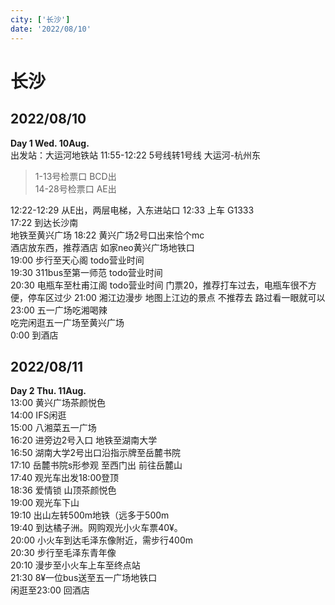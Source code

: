 ```yaml
---
city: ['长沙']
date: '2022/08/10'
---
```


# 长沙

<CityLink v-for="(v, i) in $frontmatter.city" :city="v" :date="new Date($frontmatter.date)" />

<script setup>
import CityLink from '../../.vitepress/components/trip/CityLink.vue';
</script>

## 2022/08/10

**Day 1 Wed. 10Aug.**  
出发站：大运河地铁站
11:55-12:22 5号线转1号线 大运河-杭州东

> 1-13号检票口 BCD出  
> 14-28号检票口 AE出  

12:22-12:29 从E出，两层电梯，入东进站口
12:33 上车 G1333  
17:22 到达长沙南  
地铁至黄兴广场
18:22 黄兴广场2号口出来恰个mc  
酒店放东西，推荐酒店 如家neo黄兴广场地铁口  
19:00 步行至天心阁 todo营业时间  
19:30 311bus至第一师范 todo营业时间  
20:30 电瓶车至杜甫江阁 todo营业时间 门票20，推荐打车过去，电瓶车很不方便，停车区过少
21:00 湘江边漫步 地图上江边的景点 不推荐去 路过看一眼就可以
23:00 五一广场吃湘喝辣  
吃完闲逛五一广场至黄兴广场  
0:00 到酒店  

## 2022/08/11

**Day 2 Thu. 11Aug.**  
13:00 黄兴广场茶颜悦色  
14:00 IFS闲逛  
15:00 八湘菜五一广场  
16:20 进旁边2号入口 地铁至湖南大学  
16:50 湖南大学2号出口沿指示牌至岳麓书院  
17:10 岳麓书院s形参观 至西门出 前往岳麓山  
17:40 观光车出发18:00登顶  
18:36 爱情锁 山顶茶颜悦色  
19:00 观光车下山  
19:10 出山左转500m地铁（远多于500m  
19:40 到达橘子洲。网购观光小火车票40¥。  
20:00 小火车到达毛泽东像附近，需步行400m  
20:30 步行至毛泽东青年像  
20:10 漫步至小火车上车至终点站  
21:30 8¥一位bus送至五一广场地铁口  
闲逛至23:00 回酒店
